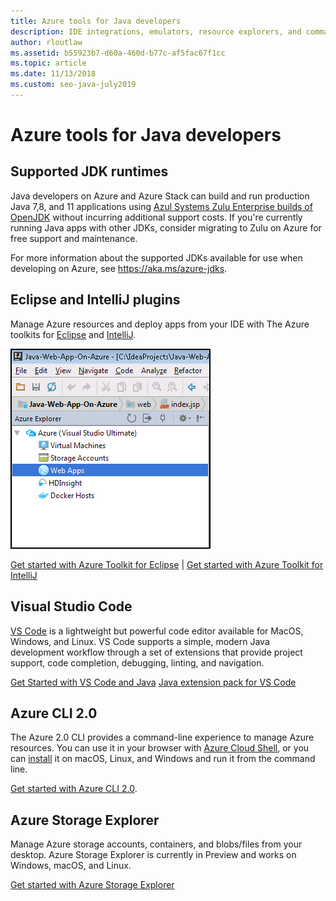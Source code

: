 ```yaml
---
title: Azure tools for Java developers
description: IDE integrations, emulators, resource explorers, and command-line interfaces for Java developers working on Azure.
author: rloutlaw
ms.assetid: b55923b7-d60a-460d-b77c-af5fac67f1cc
ms.topic: article
ms.date: 11/13/2018
ms.custom: seo-java-july2019
---
```


# Azure tools for Java developers

## Supported JDK runtimes

Java developers on Azure and Azure Stack can build and run production Java 7,8, and 11 applications using [Azul Systems Zulu Enterprise builds of OpenJDK](https://www.azul.com/downloads/azure-only/zulu/) without incurring additional support costs. If you're currently running Java apps with other JDKs, consider migrating to Zulu on Azure for free support and maintenance.

For more information about the supported JDKs available for use when developing on Azure, see <https://aka.ms/azure-jdks>.

## Eclipse and IntelliJ plugins

Manage Azure resources and deploy apps from your IDE with The Azure toolkits for [Eclipse](../toolkit-for-eclipse) and [IntelliJ](../toolkit-for-intellij).

![IntelliJ toolkit showing the Azure Explorer](media/intelliJ-azure-explorer.png)

[Get started with Azure Toolkit for Eclipse](https://docs.microsoft.com/azure/app-service-web/app-service-web-eclipse-create-hello-world-web-app) | [Get started with Azure Toolkit for IntelliJ](https://docs.microsoft.com/azure/app-service-web/app-service-web-intellij-create-hello-world-web-app)

## Visual Studio Code

[VS Code](https://code.visualstudio.com/) is a lightweight but powerful code editor available for MacOS, Windows, and Linux. VS Code supports a simple, modern Java development workflow through a set of extensions that provide project support, code completion, debugging, linting, and navigation.

[Get Started with VS Code and Java](https://code.visualstudio.com/docs/java)
[Java extension pack for VS Code](https://code.visualstudio.com/docs/java/extensions)

## Azure CLI 2.0

The Azure 2.0 CLI provides a command-line experience to manage Azure resources. You can use it in your browser with [Azure Cloud Shell](https://docs.microsoft.com/azure/cloud-shell/overview), or you can [install](https://docs.microsoft.com/cli/azure/install-azure-cli) it on macOS, Linux, and Windows and run it from the command line.

[Get started with Azure CLI 2.0](https://docs.microsoft.com/cli/azure/get-started-with-azure-cli).

## Azure Storage Explorer

Manage Azure storage accounts, containers, and blobs/files from your desktop. Azure Storage Explorer is currently in Preview and works on Windows, macOS, and Linux.

[Get started with Azure Storage Explorer](https://docs.microsoft.com/azure/vs-azure-tools-storage-manage-with-storage-explorer)
